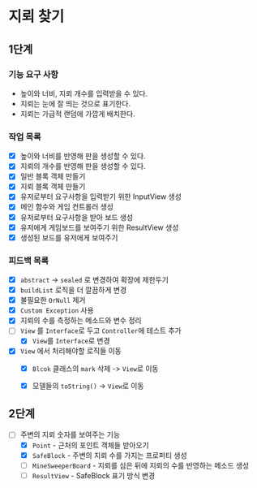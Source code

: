 # 지뢰 찾기

## 1단계

### 기능 요구 사항

- 높이와 너비, 지뢰 개수를 입력받을 수 있다.
- 지뢰는 눈에 잘 띄는 것으로 표기한다.
- 지뢰는 가급적 랜덤에 가깝게 배치한다.

### 작업 목록

- [x] 높이와 너비를 반영해 판을 생성할 수 있다.
- [x] 지뢰의 개수를 반영해 판을 생성할 수 있다.
- [x] 일반 블록 객체 만들기
- [x] 지뢰 블록 객체 만들기
- [x] 유저로부터 요구사항을 입력받기 위한 InputView 생성
- [x] 메인 함수와 게임 컨트롤러 생성
- [x] 유저로부터 요구사항을 받아 보드 생성
- [x] 유저에게 게임보드를 보여주기 위한 ResultView 생성
- [x] 생성된 보드를 유저에게 보여주기

### 피드백 목록

- [x] `abstract` -> `sealed` 로 변경하여 확장에 제한두기
- [x] `buildList` 로직을 더 깔끔하게 변경
- [x] 불필요한 `OrNull` 제거
- [x] `Custom Exception` 사용
- [x] 지뢰의 수를 측정하는 메소드와 변수 정리
- [ ] `View` 를 `Interface`로 두고 `Controller`에 테스트 추가
  - [x] `View`를 `Interface`로 변경
- [x] `View` 에서 처리해야할 로직들 이동
   - [x] `Blcok` 클래스의 `mark` 삭제 -> `View`로 이동
   - [x] 모델들의 `toString()` -> `View`로 이동


## 2단계
- [ ] 주변의 지뢰 숫자를 보여주는 기능
  - [x] `Point` - 근처의 포인트 객체들 받아오기
  - [x] `SafeBlock` - 주변의 지뢰 수를 가지는 프로퍼티 생성
  - [ ] `MineSweeperBoard` - 지뢰를 심은 뒤에 지뢰의 수를 반영하는 메소드 생성
  - [ ] `ResultView` - SafeBlock 표기 방식 변경